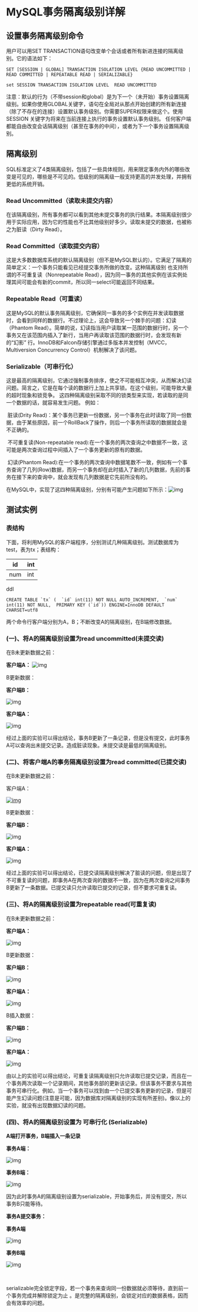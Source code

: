 # MySQL事务隔离级别详解

## 设置事务隔离级别命令

用户可以用SET TRANSACTION语句改变单个会话或者所有新进连接的隔离级别。它的语法如下：

```
SET [SESSION | GLOBAL] TRANSACTION ISOLATION LEVEL {READ UNCOMMITTED | READ COMMITTED | REPEATABLE READ | SERIALIZABLE}
```

```
set SESSION TRANSACTION ISOLATION LEVEL  READ UNCOMMITTED
```

注意：默认的行为（不带session和global）是为下一个（未开始）事务设置隔离级别。如果你使用GLOBAL关键字，语句在全局对从那点开始创建的所有新连接（除了不存在的连接）设置默认事务级别。你需要SUPER权限来做这个。使用SESSION 关键字为将来在当前连接上执行的事务设置默认事务级别。 任何客户端都能自由改变会话隔离级别（甚至在事务的中间），或者为下一个事务设置隔离级别。

  

## 隔离级别

   SQL标准定义了4类隔离级别，包括了一些具体规则，用来限定事务内外的哪些改变是可见的，哪些是不可见的。低级别的隔离级一般支持更高的并发处理，并拥有更低的系统开销。

### Read Uncommitted（读取未提交内容）

在该隔离级别，所有事务都可以看到其他未提交事务的执行结果。本隔离级别很少用于实际应用，因为它的性能也不比其他级别好多少。读取未提交的数据，也被称之为脏读（Dirty Read）。

### Read Committed（读取提交内容）

这是大多数数据库系统的默认隔离级别（但不是MySQL默认的）。它满足了隔离的简单定义：一个事务只能看见已经提交事务所做的改变。这种隔离级别 也支持所谓的不可重复读（Nonrepeatable Read），因为同一事务的其他实例在该实例处理其间可能会有新的commit，所以同一select可能返回不同结果。

### Repeatable Read（可重读）

这是MySQL的默认事务隔离级别，它确保同一事务的多个实例在并发读取数据时，会看到同样的数据行。不过理论上，这会导致另一个棘手的问题：幻读 （Phantom Read）。简单的说，幻读指当用户读取某一范围的数据行时，另一个事务又在该范围内插入了新行，当用户再读取该范围的数据行时，会发现有新的“幻影” 行。InnoDB和Falcon存储引擎通过多版本并发控制（MVCC，Multiversion Concurrency Control）机制解决了该问题。

### Serializable（可串行化）

这是最高的隔离级别，它通过强制事务排序，使之不可能相互冲突，从而解决幻读问题。简言之，它是在每个读的数据行上加上共享锁。在这个级别，可能导致大量的超时现象和锁竞争。         	这四种隔离级别采取不同的锁类型来实现，若读取的是同一个数据的话，就容易发生问题。	例如： 

​	脏读(Drity Read)：某个事务已更新一份数据，另一个事务在此时读取了同一份数据，由于某些原因，前一个RollBack了操作，则后一个事务所读取的数据就会是不正确的。         

​	不可重复读(Non-repeatable read):在一个事务的两次查询之中数据不一致，这可能是两次查询过程中间插入了一个事务更新的原有的数据。         

​	幻读(Phantom Read):在一个事务的两次查询中数据笔数不一致，例如有一个事务查询了几列(Row)数据，而另一个事务却在此时插入了新的几列数据，先前的事务在接下来的查询中，就会发现有几列数据是它先前所没有的。         

在MySQL中，实现了这四种隔离级别，分别有可能产生问题如下所示：![img](image-201710201006/fc23f3ce-3f6f-4d0d-966d-e7ae7860d7e8.png)

## 测试实例

### 表结构

下面，将利用MySQL的客户端程序，分别测试几种隔离级别。测试数据库为test，表为tx；表结构：

| id   | int  |
| ---- | ---- |
| num  | int  |

ddl

```
CREATE TABLE `tx` (  `id` int(11) NOT NULL AUTO_INCREMENT,  `num` int(11) NOT NULL,  PRIMARY KEY (`id`)) ENGINE=InnoDB DEFAULT CHARSET=utf8
```

两个命令行客户端分别为A，B；不断改变A的隔离级别，在B端修改数据。

### (一)、将A的隔离级别设置为read uncommitted(未提交读)

 在B未更新数据之前：

**客户端A：**           ![img](image-201710201006/b8468797-0e5b-474b-b06a-99a2aff0fd56.jpg)

B更新数据：

**客户端B：**

![img](image-201710201006/640129fa-99a1-425d-a4ef-1e80891e84bc.jpg)

**客户端A：**

![img](image-201710201006/f47e0819-6239-4a4d-a358-fd6431ad939b.jpg)

​        经过上面的实验可以得出结论，事务B更新了一条记录，但是没有提交，此时事务A可以查询出未提交记录。造成脏读现象。未提交读是最低的隔离级别。

### (二)、将客户端A的事务隔离级别设置为read committed(已提交读)

 在B未更新数据之前：

客户端A：

[![img](image-201710201006/d31ffbf5-2d94-49b2-9159-ccfe765a9dd3.jpg)](http://xm-king.iteye.com/upload/picture/pic/72626/ae414e52-c216-3bbb-b005-0d972f593456.jpg)

B更新数据：

**客户端B：**

![img](image-201710201006/b3c0eced-b952-4a7d-814e-9e11fae6b537.jpg)

**客户端A：**

![img](image-201710201006/38f94ed1-9a58-4ce6-be4f-dff16ae9c9b9.jpg)

​       经过上面的实验可以得出结论，已提交读隔离级别解决了脏读的问题，但是出现了不可重复读的问题，即事务A在两次查询的数据不一致，因为在两次查询之间事务B更新了一条数据。已提交读只允许读取已提交的记录，但不要求可重复读。

### (三)、将A的隔离级别设置为repeatable read(可重复读)

 在B未更新数据之前：

**客户端A：**

![img](image-201710201006/33bd3003-4b06-4bbb-b06d-40f84e32058e.jpg)

B更新数据：

**客户端B：**

![img](image-201710201006/411ba171-9758-4a27-99a0-363d297b3fe2.jpg)

**客户端A：**

![img](image-201710201006/117125c1-ffe3-4d8b-a1c2-403154143e52.jpg)

B插入数据：

**客户端B：**

![img](image-201710201006/8e6a2ea4-c99c-4bb4-9f18-54db83d9c42c.jpg)

**客户端A：**

![img](image-201710201006/8ac4fb70-f9f0-4185-b26e-1ad4fece5587.jpg)

​       由以上的实验可以得出结论，可重复读隔离级别只允许读取已提交记录，而且在一个事务两次读取一个记录期间，其他事务部的更新该记录。但该事务不要求与其他事务可串行化。例如，当一个事务可以找到由一个已提交事务更新的记录，但是可能产生幻读问题(注意是可能，因为数据库对隔离级别的实现有所差别)。像以上的实验，就没有出现数据幻读的问题。

### (四)、将A的隔离级别设置为 可串行化 (Serializable)

**A端打开事务，B端插入一条记录**

**事务A端：**

![img](image-201710201006/c96cb8c2-803a-4ef9-aa55-fcd51f0de67b.jpg)

**事务B端：**

![img](image-201710201006/7a29d8d9-7145-4b93-8877-c708a1c39299.jpg)

因为此时事务A的隔离级别设置为serializable，开始事务后，并没有提交，所以事务B只能等待。

**事务A提交事务：**

**事务A端**

![img](image-201710201006/0155bd14-4f11-4a18-a142-c9644162713d.jpg)

**事务B端**

![img](image-201710201006/c0a12926-18c6-4f04-8026-707d7f3f726a.jpg)

​      

​         serializable完全锁定字段，若一个事务来查询同一份数据就必须等待，直到前一个事务完成并解除锁定为止 。是完整的隔离级别，会锁定对应的数据表格，因而会有效率的问题。